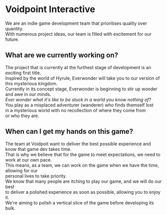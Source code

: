 # Voidpoint Interactive
We are an indie game development team that prioritises quality over quantity.  
With numerous project ideas, our team is filled with excitement for our future.  
## What are we currently working on?
The project that is currently at the furthest stage of development is an exciting first title.  
Inspired by the world of Hyrule, Everwonder will take you to our version of this mysterious kingdom.  
Currently in its concept stage, Everwonder is beginning to stir up wonder and awe in our minds.  
*Ever wonder what it's like to be stuck in a world you know nothing of?*  
You play as a misplaced adventurer (wanderer) who finds themself lost  
in a mysterious world with no recollection of where they come from  
or who they are. 
## When can I get my hands on this game?
The team at Voidpoit want to deliver the best possible experience and  
know that game dev takes time.  
That is why we believe that for the game to meet expectations, we need to work at our own pace.  
This means, as a team, we can work on the game when we have the time, allowing for our  
personal lives to take priority.  
We know that many people are itching to play our game, and we will do our best  
to deliver a polished experience as soon as possible, allowing you to enjoy it.  
We're aiming to polish a vertical slice of the game before developing its bulk.  
